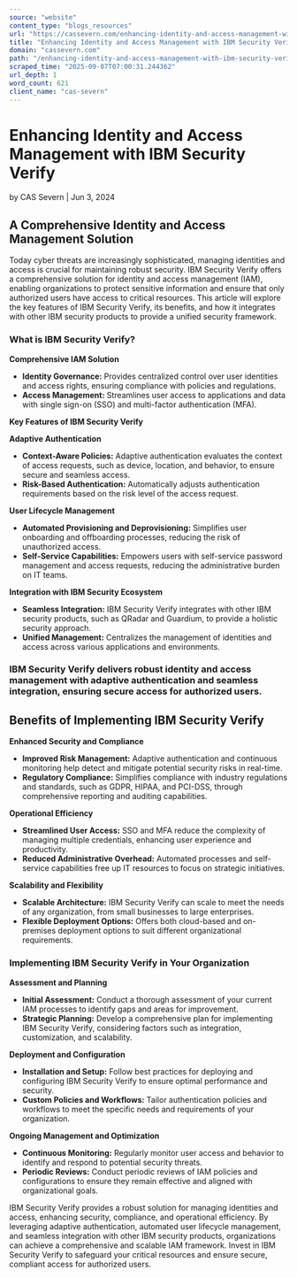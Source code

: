 ```yaml
---
source: "website"
content_type: "blogs_resources"
url: "https://cassevern.com/enhancing-identity-and-access-management-with-ibm-security-verify/"
title: "Enhancing Identity and Access Management with IBM Security Verify"
domain: "cassevern.com"
path: "/enhancing-identity-and-access-management-with-ibm-security-verify/"
scraped_time: "2025-09-07T07:00:31.244362"
url_depth: 1
word_count: 621
client_name: "cas-severn"
---
```


# Enhancing Identity and Access Management with IBM Security Verify

by CAS Severn | Jun 3, 2024

## A Comprehensive Identity and Access Management Solution

Today cyber threats are increasingly sophisticated, managing identities and access is crucial for maintaining robust security. IBM Security Verify offers a comprehensive solution for identity and access management (IAM), enabling organizations to protect sensitive information and ensure that only authorized users have access to critical resources. This article will explore the key features of IBM Security Verify, its benefits, and how it integrates with other IBM security products to provide a unified security framework.

### What is IBM Security Verify?

**Comprehensive IAM Solution**

*   **Identity Governance:** Provides centralized control over user identities and access rights, ensuring compliance with policies and regulations.
*   **Access Management:** Streamlines user access to applications and data with single sign-on (SSO) and multi-factor authentication (MFA).

**Key Features of IBM Security Verify**

**Adaptive Authentication**

*   **Context-Aware Policies:** Adaptive authentication evaluates the context of access requests, such as device, location, and behavior, to ensure secure and seamless access.
*   **Risk-Based Authentication:** Automatically adjusts authentication requirements based on the risk level of the access request.

**User Lifecycle Management**

*   **Automated Provisioning and Deprovisioning:** Simplifies user onboarding and offboarding processes, reducing the risk of unauthorized access.
*   **Self-Service Capabilities:** Empowers users with self-service password management and access requests, reducing the administrative burden on IT teams.

**Integration with IBM Security Ecosystem**

*   **Seamless Integration:** IBM Security Verify integrates with other IBM security products, such as QRadar and Guardium, to provide a holistic security approach.
*   **Unified Management:** Centralizes the management of identities and access across various applications and environments.

### IBM Security Verify delivers robust identity and access management with adaptive authentication and seamless integration, ensuring secure access for authorized users.

## Benefits of Implementing IBM Security Verify

**Enhanced Security and Compliance**

*   **Improved Risk Management:** Adaptive authentication and continuous monitoring help detect and mitigate potential security risks in real-time.
*   **Regulatory Compliance:** Simplifies compliance with industry regulations and standards, such as GDPR, HIPAA, and PCI-DSS, through comprehensive reporting and auditing capabilities.

**Operational Efficiency**

*   **Streamlined User Access:** SSO and MFA reduce the complexity of managing multiple credentials, enhancing user experience and productivity.
*   **Reduced Administrative Overhead:** Automated processes and self-service capabilities free up IT resources to focus on strategic initiatives.

**Scalability and Flexibility**

*   **Scalable Architecture:** IBM Security Verify can scale to meet the needs of any organization, from small businesses to large enterprises.
*   **Flexible Deployment Options:** Offers both cloud-based and on-premises deployment options to suit different organizational requirements.

### Implementing IBM Security Verify in Your Organization

**Assessment and Planning**

*   **Initial Assessment:** Conduct a thorough assessment of your current IAM processes to identify gaps and areas for improvement.
*   **Strategic Planning:** Develop a comprehensive plan for implementing IBM Security Verify, considering factors such as integration, customization, and scalability.

**Deployment and Configuration**

*   **Installation and Setup:** Follow best practices for deploying and configuring IBM Security Verify to ensure optimal performance and security.
*   **Custom Policies and Workflows:** Tailor authentication policies and workflows to meet the specific needs and requirements of your organization.

**Ongoing Management and Optimization**

*   **Continuous Monitoring:** Regularly monitor user access and behavior to identify and respond to potential security threats.
*   **Periodic Reviews:** Conduct periodic reviews of IAM policies and configurations to ensure they remain effective and aligned with organizational goals.

IBM Security Verify provides a robust solution for managing identities and access, enhancing security, compliance, and operational efficiency. By leveraging adaptive authentication, automated user lifecycle management, and seamless integration with other IBM security products, organizations can achieve a comprehensive and scalable IAM framework. Invest in IBM Security Verify to safeguard your critical resources and ensure secure, compliant access for authorized users.